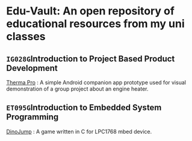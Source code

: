 # Edu-Vault: An open repository of educational resources from my uni classes

## `IG028G`Introduction to Project Based Product Development

[Therma Pro](/RESOURCES/IG028G-therma-pro-app)
: A simple Android companion app prototype used for visual demonstration of a group project about an engine heater.

## `ET095G`Introduction to Embedded System Programming

[DinoJump](/RESOURCES/ET095G-project)
: A game written in C for LPC1768 mbed device.